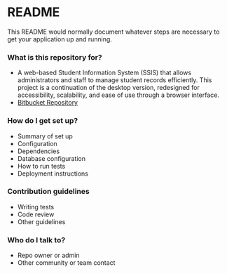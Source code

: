 # README #

This README would normally document whatever steps are necessary to get your application up and running.

### What is this repository for? ###

* A web-based Student Information System (SSIS) that allows administrators and staff to manage student records efficiently. This project is a continuation of the desktop version, redesigned for accessibility, scalability, and ease of use through a browser interface.
* [Bitbucket Repository](https://bitbucket.org/operator_syn/ssis-web-application-version/src/main/)

### How do I get set up? ###

* Summary of set up
* Configuration
* Dependencies
* Database configuration
* How to run tests
* Deployment instructions

### Contribution guidelines ###

* Writing tests
* Code review
* Other guidelines

### Who do I talk to? ###

* Repo owner or admin
* Other community or team contact